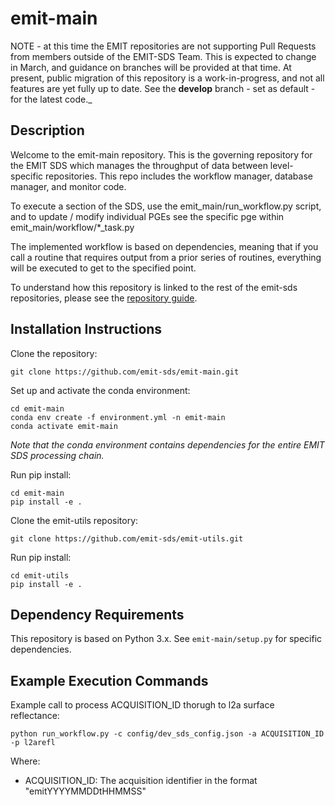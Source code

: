 # emit-main

NOTE - at this time the EMIT repositories are not supporting Pull Requests from members outside of the EMIT-SDS Team.  This is expected to change in March, and guidance on branches will be provided at that time. At present, public migration of this repository is a work-in-progress, and not all features are yet fully up to date.  See the **develop** branch - set as default - for the latest code._

## Description

Welcome to the emit-main repository.  This is the governing repository for the EMIT SDS which manages the throughput of data between level-specific repositories.  This repo includes the workflow manager, database manager, and monitor code.

To execute a section of the SDS, use the emit_main/run_workflow.py script, and to update / modify individual PGEs see the specific pge within emit_main/workflow/*_task.py

The implemented workflow is based on dependencies, meaning that if you call a routine that requires output from a prior series of routines, everything will be executed to get to the specified point.

To understand how this repository is linked to the rest of the emit-sds repositories, please see the [repository guide](https://github.com/emit-sds/emit-main/wiki/Repository-Guide).

## Installation Instructions

Clone the repository:
```
git clone https://github.com/emit-sds/emit-main.git
```
Set up and activate the conda environment:
```
cd emit-main
conda env create -f environment.yml -n emit-main
conda activate emit-main
```
*Note that the conda environment contains dependencies for the entire EMIT SDS processing chain.*

Run pip install:
```
cd emit-main
pip install -e .
```
Clone the emit-utils repository:
```
git clone https://github.com/emit-sds/emit-utils.git
```
Run pip install:
```
cd emit-utils
pip install -e .
```

## Dependency Requirements

This repository is based on Python 3.x.  See `emit-main/setup.py` for specific dependencies.

## Example Execution Commands

Example call to process ACQUISITION_ID thorugh to l2a surface reflectance:

```
python run_workflow.py -c config/dev_sds_config.json -a ACQUISITION_ID -p l2arefl
```
Where:
* ACQUISITION_ID: The acquisition identifier in the format "emitYYYYMMDDtHHMMSS"
